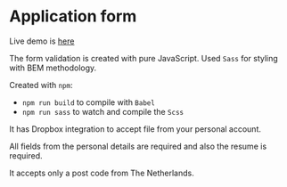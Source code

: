 # Application form

Live demo is [here](https://application-form-visan90.netlify.com/)

The form validation is created with pure JavaScript. Used `Sass` for styling with BEM methodology.

Created with `npm`:
- `npm run build` to compile with `Babel`
- `npm run sass` to watch and compile the `Scss`

It has Dropbox integration to accept file from your personal account.

All fields from the personal details are required and also the resume is required. 

It accepts only a post code from The Netherlands.

